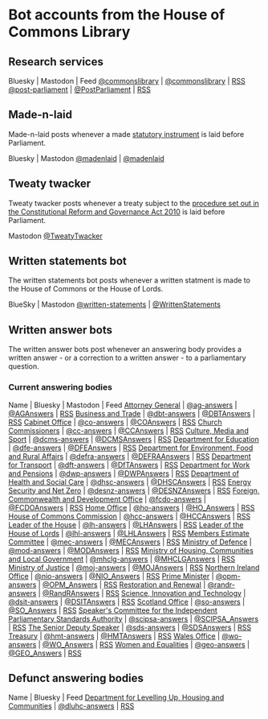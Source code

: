 # Bot accounts from the House of Commons Library

## Research services

Bluesky | Mastodon | Feed
[@commonslibrary](https://bsky.app/profile/commonslibrary.bsky.social) | [@commonslibrary](https://mastodon.me.uk/@commonslibrary) | [RSS](https://api.parliament.uk/library-feeds/publishers/1.rss)
[@post-parliament](https://bsky.app/profile/post-parliament.bsky.social) | [@PostParliament](https://mastodon.me.uk/@PostParliament) | [RSS](https://api.parliament.uk/library-feeds/publishers/3.rss)

## Made-n-laid

Made-n-laid posts whenever a made [statutory instrument](https://en.wikipedia.org/wiki/Statutory_instrument_(UK)) is laid before Parliament.

Bluesky | Mastodon
[@madenlaid](https://bsky.app/profile/madenlaid.bsky.social) | [@madenlaid](https://mastodon.me.uk/@madenlaid)
## Tweaty twacker

Tweaty twacker posts whenever a treaty subject to the [procedure set out in the Constitutional Reform and Governance Act 2010](https://www.legislation.gov.uk/ukpga/2010/25/part/2) is laid before Parliament.

Mastodon
[@TweatyTwacker](https://mastodon.me.uk/@TweatyTwacker)

## Written statements bot

The written statements bot posts whenever a written statment is made to the House of Commons or the House of Lords.

BlueSky | Mastodon
[@written-statements](https://bsky.app/profile/written-statements.bsky.social) | [@WrittenStatements](https://mastodon.me.uk/@WrittenStatements)

## Written answer bots

The written answer bots post whenever an answering body provides a written answer - or a correction to a written answer - to a parliamentary question.

### Current answering bodies

Name | Bluesky | Mastodon | Feed
[Attorney General](https://api.parliament.uk/written-answers/answering-bodies/88) | [@ag-answers](https://bsky.app/profile/ag-answers.bsky.social) | [@AGAnswers](https://mastodon.me.uk/@AGAnswers) | [RSS](https://api.parliament.uk/written-answers/answering-bodies/88.rss)
[Business and Trade](https://api.parliament.uk/written-answers/answering-bodies/214) | [@dbt-answers](https://bsky.app/profile/dbt-answers.bsky.social) | [@DBTAnswers](https://mastodon.me.uk/@DBTAnswers) | [RSS](https://api.parliament.uk/written-answers/answering-bodies/214.rss)
[Cabinet Office]( https://api.parliament.uk/written-answers/answering-bodies/53 ) | [@co-answers](https://bsky.app/profile/co-answers.bsky.social) | [@COAnswers](https://mastodon.me.uk/@COAnswers) | [RSS](https://api.parliament.uk/written-answers/answering-bodies/53.rss)
[Church Commissioners](https://api.parliament.uk/written-answers/answering-bodies/9) | [@cc-answers](https://bsky.app/profile/cc-answers.bsky.social) | [@CCAnswers](https://mastodon.me.uk/@CCAnswers) | [RSS](https://api.parliament.uk/written-answers/answering-bodies/9.rss)
[Culture, Media and Sport](https://api.parliament.uk/written-answers/answering-bodies/217) | [@dcms-answers](https://bsky.app/profile/dcms-answers.bsky.social) | [@DCMSAnswers](https://mastodon.me.uk/@DCMSAnswers) | [RSS](https://api.parliament.uk/written-answers/answering-bodies/217.rss)
[Department for Education](https://api.parliament.uk/written-answers/answering-bodies/60) | [@dfe-answers](https://bsky.app/profile/dfe-answers.bsky.social) | [@DFEAnswers](https://mastodon.me.uk/@DFEAnswers) | [RSS](https://api.parliament.uk/written-answers/answering-bodies/60.rss)
[Department for Environment, Food and Rural Affairs](https://api.parliament.uk/written-answers/answering-bodies/13) | [@defra-answers](https://bsky.app/profile/defra-answers.bsky.social) | [@DEFRAAnswers](https://mastodon.me.uk/@DEFRAAnswers) | [RSS](https://api.parliament.uk/written-answers/answering-bodies/13.rss)
[Department for Transport](https://api.parliament.uk/written-answers/answering-bodies/27) | [@dft-answers](https://bsky.app/profile/dft-answers.bsky.social) | [@DfTAnswers](https://mastodon.me.uk/@DfTAnswers) | [RSS](https://api.parliament.uk/written-answers/answering-bodies/27.rss)
[Department for Work and Pensions](https://api.parliament.uk/written-answers/answering-bodies/29) | [@dwp-answers](https://bsky.app/profile/dwp-answers.bsky.social) | [@DWPAnswers](https://mastodon.me.uk/@DWPAnswers) | [RSS](https://api.parliament.uk/written-answers/answering-bodies/29.rss)
[Department of Health and Social Care](https://api.parliament.uk/written-answers/answering-bodies/17) | [@dhsc-answers](https://bsky.app/profile/dhsc-answers.bsky.social) | [@DHSCAnswers](https://mastodon.me.uk/@DHSCAnswers) | [RSS](https://api.parliament.uk/written-answers/answering-bodies/17.rss)
[Energy Security and Net Zero](https://api.parliament.uk/written-answers/answering-bodies/215) | [@desnz-answers](https://bsky.app/profile/desnz-answers.bsky.social) | [@DESNZAnswers](https://mastodon.me.uk/@DESNZAnswers) | [RSS](https://api.parliament.uk/written-answers/answering-bodies/215.rss)
[Foreign, Commonwealth and Development Office](https://api.parliament.uk/written-answers/answering-bodies/208) | [@fcdo-answers](https://bsky.app/profile/fcdo-answers.bsky.social) | [@FCDOAnswers](https://mastodon.me.uk/@FCDOAnswers) | [RSS](https://api.parliament.uk/written-answers/answering-bodies/208.rss)
[Home Office](https://api.parliament.uk/written-answers/answering-bodies/1) | [@ho-answers](https://bsky.app/profile/ho-answers.bsky.social) | [@HO_Answers](https://mastodon.me.uk/@HO_Answers) | [RSS](https://api.parliament.uk/written-answers/answering-bodies/1.rss)
[House of Commons Commission](https://api.parliament.uk/written-answers/answering-bodies/18) | [@hcc-answers](https://bsky.app/profile/hcc-answers.bsky.social) | [@HCCAnswers](https://mastodon.me.uk/@HCCAnswers) | [RSS](https://api.parliament.uk/written-answers/answering-bodies/18.rss)
[Leader of the House](https://api.parliament.uk/written-answers/answering-bodies/34) | [@lh-answers](https://bsky.app/profile/lh-answers.bsky.social) | [@LHAnswers](https://mastodon.me.uk/@LHAnswers) | [RSS](https://api.parliament.uk/written-answers/answering-bodies/34.rss)
[Leader of the House of Lords](https://api.parliament.uk/written-answers/answering-bodies/92) | [@lhl-answers](https://bsky.app/profile/lhl-answers.bsky.social) | [@LHLAnswers](https://mastodon.me.uk/@LHLAnswers) | [RSS](https://api.parliament.uk/written-answers/answering-bodies/92.rss)
[Members Estimate Committee](https://api.parliament.uk/written-answers/answering-bodies/91) | [@mec-answers](https://bsky.app/profile/mec-answers.bsky.social) | [@MECAnswers](https://mastodon.me.uk/@MECAnswers) | [RSS](https://api.parliament.uk/written-answers/answering-bodies/91.rss)
[Ministry of Defence](https://api.parliament.uk/written-answers/answering-bodies/11) | [@mod-answers](https://bsky.app/profile/mod-answers.bsky.social) | [@MODAnswers](https://mastodon.me.uk/@MoDAnswers) | [RSS](https://api.parliament.uk/written-answers/answering-bodies/11.rss)
[Ministry of Housing, Communities and Local Government](https://api.parliament.uk/written-answers/answering-bodies/7) | [@mhclg-answers](https://bsky.app/profile/mhclg-answers.bsky.social) | [@MHCLGAnswers](https://mastodon.me.uk/@MHCLGAnswers) | [RSS](https://api.parliament.uk/written-answers/answering-bodies/7.rss)
[Ministry of Justice](https://api.parliament.uk/written-answers/answering-bodies/54) | [@moj-answers](https://bsky.app/profile/moj-answers.bsky.social) | [@MOJAnswers](https://mastodon.me.uk/@MoJAnswers) | [RSS](https://api.parliament.uk/written-answers/answering-bodies/54.rss)
[Northern Ireland Office](https://api.parliament.uk/written-answers/answering-bodies/21) | [@nio-answers](https://bsky.app/profile/nio-answers.bsky.social) | [@NIO_Answers](https://mastodon.me.uk/@NIO_Answers) | [RSS](https://api.parliament.uk/written-answers/answering-bodies/21.rss)
[Prime Minister](https://api.parliament.uk/written-answers/answering-bodies/23) | [@opm-answers](https://bsky.app/profile/opm-answers.bsky.social) | [@OPM_Answers](https://mastodon.me.uk/@OPM_Answers) | [RSS](https://api.parliament.uk/written-answers/answering-bodies/23.rss)
[Restoration and Renewal](https://api.parliament.uk/written-answers/answering-bodies/213) | [@randr-answers](https://bsky.app/profile/randr-answers.bsky.social) | [@RandRAnswers](https://mastodon.me.uk/@RandRAnswers) | [RSS](https://api.parliament.uk/written-answers/answering-bodies/213.rss)
[Science, Innovation and Technology](https://api.parliament.uk/written-answers/answering-bodies/216) | [@dsit-answers](https://bsky.app/profile/dsit-answers.bsky.social) | [@DSITAnswers](https://mastodon.me.uk/@DSITAnswers) | [RSS](https://api.parliament.uk/written-answers/answering-bodies/216.rss)
[Scotland Office](https://api.parliament.uk/written-answers/answering-bodies/2) | [@so-answers](https://bsky.app/profile/so-answers.bsky.social) | [@SO_Answers](https://mastodon.me.uk/@SO_Answers) | [RSS](https://api.parliament.uk/written-answers/answering-bodies/2.rss)
[Speaker's Committee for the Independent Parliamentary Standards Authority](https://api.parliament.uk/written-answers/answering-bodies/90) | [@scipsa-answers](https://bsky.app/profile/scipsa-answers.bsky.social) | [@SCIPSA_Answers](https://mastodon.me.uk/@SCIPSA_Answers) | [RSS](https://api.parliament.uk/written-answers/answering-bodies/90.rss)
[The Senior Deputy Speaker](https://api.parliament.uk/written-answers/answering-bodies/204) | [@sds-answers](https://bsky.app/profile/sds-answers.bsky.social) | [@SDSAnswers](https://mastodon.me.uk/@SDSAnswers) | [RSS](https://api.parliament.uk/written-answers/answering-bodies/204.rss)
[Treasury](https://api.parliament.uk/written-answers/answering-bodies/14) | [@hmt-answers](https://bsky.app/profile/hmt-answers.bsky.social) | [@HMTAnswers](https://mastodon.me.uk/@HMTAnswers) | [RSS](https://api.parliament.uk/written-answers/answering-bodies/14.rss)
[Wales Office](https://api.parliament.uk/written-answers/answering-bodies/28) | [@wo-answers](https://bsky.app/profile/wo-answers.bsky.social) | [@WO_Answers](https://mastodon.me.uk/@WO_Answers) | [RSS](https://api.parliament.uk/written-answers/answering-bodies/28.rss)
[Women and Equalities](https://api.parliament.uk/written-answers/answering-bodies/31) | [@geo-answers](https://bsky.app/profile/geo-answers.bsky.social) | [@GEO_Answers](https://mastodon.me.uk/@GEO_Answers) | [RSS](https://api.parliament.uk/written-answers/answering-bodies/31.rss)

## Defunct answering bodies

Name | Bluesky | Feed
[Department for Levelling Up, Housing and Communities](https://api.parliament.uk/written-answers/answering-bodies/211) | [@dluhc-answers](https://bsky.app/profile/dluhc-answers.bsky.social) | [RSS](https://api.parliament.uk/written-answers/answering-bodies/211.rss)
